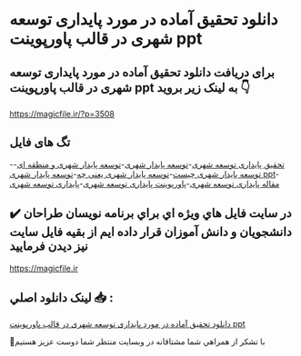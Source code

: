 # دانلود تحقیق آماده در مورد پایداری توسعه شهری در قالب پاورپوینت ppt

## برای دریافت دانلود تحقیق آماده در مورد پایداری توسعه شهری در قالب پاورپوینت ppt به لینک زیر بروید 👇

https://magicfile.ir/?p=3508

## تگ های فایل

-[تحقیق پایداری توسعه شهری](https://magicfile.ir/product/%d8%aa%d8%ad%d9%82%db%8c%d9%82-%d8%af%d8%b1-%d9%85%d9%88%d8%b1%d8%af-%d9%be%d8%a7%db%8c%d8%af%d8%a7%d8%b1%db%8c-%d8%aa%d9%88%d8%b3%d8%b9%d9%87-%d8%b4%d9%87%d8%b1%db%8c-%d9%be%d8%a7%d9%88%d8%b1%d9%be%d9%88%db%8c%d9%86%d8%aa/)-[توسعه پایدار شهری](https://magicfile.ir/product/%d8%aa%d8%ad%d9%82%db%8c%d9%82-%d8%af%d8%b1-%d9%85%d9%88%d8%b1%d8%af-%d9%be%d8%a7%db%8c%d8%af%d8%a7%d8%b1%db%8c-%d8%aa%d9%88%d8%b3%d8%b9%d9%87-%d8%b4%d9%87%d8%b1%db%8c-%d9%be%d8%a7%d9%88%d8%b1%d9%be%d9%88%db%8c%d9%86%d8%aa/)-[توسعه پایدار شهری و منطقه ای](https://magicfile.ir/product/%d8%aa%d8%ad%d9%82%db%8c%d9%82-%d8%af%d8%b1-%d9%85%d9%88%d8%b1%d8%af-%d9%be%d8%a7%db%8c%d8%af%d8%a7%d8%b1%db%8c-%d8%aa%d9%88%d8%b3%d8%b9%d9%87-%d8%b4%d9%87%d8%b1%db%8c-%d9%be%d8%a7%d9%88%d8%b1%d9%be%d9%88%db%8c%d9%86%d8%aa/)-[توسعه پایدار شهری چیست](https://magicfile.ir/product/%d8%aa%d8%ad%d9%82%db%8c%d9%82-%d8%af%d8%b1-%d9%85%d9%88%d8%b1%d8%af-%d9%be%d8%a7%db%8c%d8%af%d8%a7%d8%b1%db%8c-%d8%aa%d9%88%d8%b3%d8%b9%d9%87-%d8%b4%d9%87%d8%b1%db%8c-%d9%be%d8%a7%d9%88%d8%b1%d9%be%d9%88%db%8c%d9%86%d8%aa/)-[توسعه پایدار شهری یعنی چه](https://magicfile.ir/product/%d8%aa%d8%ad%d9%82%db%8c%d9%82-%d8%af%d8%b1-%d9%85%d9%88%d8%b1%d8%af-%d9%be%d8%a7%db%8c%d8%af%d8%a7%d8%b1%db%8c-%d8%aa%d9%88%d8%b3%d8%b9%d9%87-%d8%b4%d9%87%d8%b1%db%8c-%d9%be%d8%a7%d9%88%d8%b1%d9%be%d9%88%db%8c%d9%86%d8%aa/)-[توسعه پایدار شهری ppt](https://magicfile.ir/product/%d8%aa%d8%ad%d9%82%db%8c%d9%82-%d8%af%d8%b1-%d9%85%d9%88%d8%b1%d8%af-%d9%be%d8%a7%db%8c%d8%af%d8%a7%d8%b1%db%8c-%d8%aa%d9%88%d8%b3%d8%b9%d9%87-%d8%b4%d9%87%d8%b1%db%8c-%d9%be%d8%a7%d9%88%d8%b1%d9%be%d9%88%db%8c%d9%86%d8%aa/)-[مقاله پایداری توسعه شهری](https://magicfile.ir/product/%d8%aa%d8%ad%d9%82%db%8c%d9%82-%d8%af%d8%b1-%d9%85%d9%88%d8%b1%d8%af-%d9%be%d8%a7%db%8c%d8%af%d8%a7%d8%b1%db%8c-%d8%aa%d9%88%d8%b3%d8%b9%d9%87-%d8%b4%d9%87%d8%b1%db%8c-%d9%be%d8%a7%d9%88%d8%b1%d9%be%d9%88%db%8c%d9%86%d8%aa/)-[پاورپوینت پایداری توسعه شهری](https://magicfile.ir/product/%d8%aa%d8%ad%d9%82%db%8c%d9%82-%d8%af%d8%b1-%d9%85%d9%88%d8%b1%d8%af-%d9%be%d8%a7%db%8c%d8%af%d8%a7%d8%b1%db%8c-%d8%aa%d9%88%d8%b3%d8%b9%d9%87-%d8%b4%d9%87%d8%b1%db%8c-%d9%be%d8%a7%d9%88%d8%b1%d9%be%d9%88%db%8c%d9%86%d8%aa/)-[پایداری توسعه شهری](https://magicfile.ir/product/%d8%aa%d8%ad%d9%82%db%8c%d9%82-%d8%af%d8%b1-%d9%85%d9%88%d8%b1%d8%af-%d9%be%d8%a7%db%8c%d8%af%d8%a7%d8%b1%db%8c-%d8%aa%d9%88%d8%b3%d8%b9%d9%87-%d8%b4%d9%87%d8%b1%db%8c-%d9%be%d8%a7%d9%88%d8%b1%d9%be%d9%88%db%8c%d9%86%d8%aa/)

## ✔️ در سايت فايل هاي ويژه اي براي برنامه نويسان طراحان دانشجويان و دانش آموزان قرار داده ايم از بقيه فايل سايت نيز ديدن فرماييد

https://magicfile.ir


## لينک دانلود اصلي 📥 :

[دانلود تحقیق آماده در مورد پایداری توسعه شهری در قالب پاورپوینت ppt](https://magicfile.ir/product/%d8%aa%d8%ad%d9%82%db%8c%d9%82-%d8%af%d8%b1-%d9%85%d9%88%d8%b1%d8%af-%d9%be%d8%a7%db%8c%d8%af%d8%a7%d8%b1%db%8c-%d8%aa%d9%88%d8%b3%d8%b9%d9%87-%d8%b4%d9%87%d8%b1%db%8c-%d9%be%d8%a7%d9%88%d8%b1%d9%be%d9%88%db%8c%d9%86%d8%aa/) 


🙏با تشکر از همراهي شما مشتاقانه در وبسایت منتظر شما دوست عزیز هستیم

